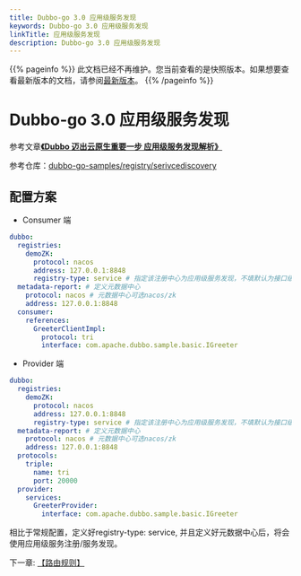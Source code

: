 ```yaml
---
title: Dubbo-go 3.0 应用级服务发现
keywords: Dubbo-go 3.0 应用级服务发现
linkTitle: 应用级服务发现
description: Dubbo-go 3.0 应用级服务发现
---
```


{{% pageinfo %}} 此文档已经不再维护。您当前查看的是快照版本。如果想要查看最新版本的文档，请参阅[最新版本](/zh/docs3-v2/golang-sdk/samples/service-discovery/)。
{{% /pageinfo %}}

# Dubbo-go 3.0 应用级服务发现

参考文章[**《Dubbo 迈出云原生重要一步 应用级服务发现解析》**](https://baijiahao.baidu.com/s?id=1669266413887039723&wfr=spider&for=pc)

参考仓库：[dubbo-go-samples/registry/serivcediscovery](https://github.com/apache/dubbo-go-samples/tree/master/registry/servicediscovery)

## 配置方案

- Consumer 端

```yaml
dubbo:
  registries:
    demoZK:
      protocol: nacos
      address: 127.0.0.1:8848
      registry-type: service # 指定该注册中心为应用级服务发现，不填默认为接口级
  metadata-report: # 定义元数据中心
    protocol: nacos # 元数据中心可选nacos/zk
    address: 127.0.0.1:8848
  consumer:
    references:
      GreeterClientImpl:
        protocol: tri
        interface: com.apache.dubbo.sample.basic.IGreeter 
```



- Provider 端

```yaml
dubbo:
  registries:
    demoZK:
      protocol: nacos
      address: 127.0.0.1:8848
      registry-type: service # 指定该注册中心为应用级服务发现，不填默认为接口级
  metadata-report: # 定义元数据中心
    protocol: nacos # 元数据中心可选nacos/zk
    address: 127.0.0.1:8848 
  protocols:
    triple:
      name: tri
      port: 20000
  provider:
    services:
      GreeterProvider:
        interface: com.apache.dubbo.sample.basic.IGreeter 
```

相比于常规配置，定义好registry-type: service, 并且定义好元数据中心后，将会使用应用级服务注册/服务发现。

下一章: [【路由规则】](../mesh_router/)